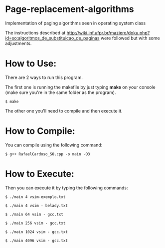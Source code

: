 # Page-replacement-algorithms
Implementation of paging algorithms seen in operating system class

The instructions described at http://wiki.inf.ufpr.br/maziero/doku.php?id=so:algoritmos_de_substituicao_de_paginas were followed but with some adjustments.

# How to Use:

There are 2 ways to run this program.
                
The first one is running the makefile by just typing **make** on your console (make sure you're in the same folder as the program).

`$ make `

The other one you'll need to compile and then execute it.

# How to Compile:
You can compile using the following command:
    
   `$ g++ RafaelCardoso_SO.cpp -o main -O3 `
    
# How to Execute:    
Then you can execute it by typing the following commands:

   `$ ./main 4 vsim-exemplo.txt `
   
   `$ ./main 4 vsim - belady.txt `
   
   `$ ./main 64 vsim - gcc.txt `
   
   `$ ./main 256 vsim - gcc.txt `
   
   `$ ./main 1024 vsim - gcc.txt `
   
   `$ ./main 4096 vsim - gcc.txt `


